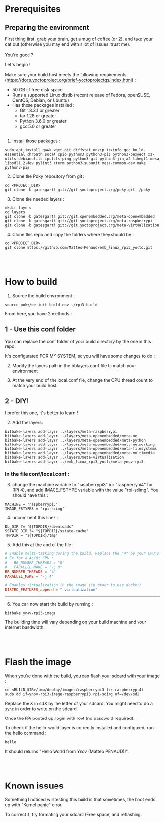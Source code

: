 # Prerequisites
## Preparing the environment
First thing first, grab your brain, get a mug of coffee (or 2), and take your cat out (otherwise you may end with a lot of issues, trust me).
<br><br>
You're good ?

Let's begin !
<br><br>
Make sure your build host meets the following requirements (https://docs.yoctoproject.org/brief-yoctoprojectqs/index.html) :
- 50 GB of free disk space
- Runs a supported Linux distib (recent release of Fedora, openSUSE, CentOS, Debian, or Ubuntu)
- Has those packages installed :
    - Git 1.8.3.1 or greater
    - tar 1.28 or greater
    - Python 3.6.0 or greater
    - gcc 5.0 or greater
<br><br>
1) Install those packages :

```
sudo apt install gawk wget git diffstat unzip texinfo gcc build-essential chrpath socat cpio python3 python3-pip python3-pexpect xz-utils debianutils iputils-ping python3-git python3-jinja2 libegl1-mesa libsdl1.2-dev pylint3 xterm python3-subunit mesa-common-dev make python3-pip
```

2) Clone the Poky repository from git :
```
cd <PROJECT_DIR>
git clone -b gatesgarth git://git.yoctoproject.org/poky.git ./poky
```

3) Clone the needed layers :
```
mkdir layers
cd layers
git clone -b gatesgarth git://git.openembedded.org/meta-openembedded
git clone -b gatesgarth git://git.yoctoproject.org/meta-raspberrypi
git clone -b gatesgarth git://git.yoctoproject.org/meta-virtualization
```

4) Clone this repo and copy the folders where they should be :
```
cd <PROJECT_DIR>
git clone https://github.com/Matteo-Penaud/emb_linux_rpi3_yocto.git
```
<br><br>

# How to build
1) Source the build environment :
```
source poky/oe-init-build-env ./rpi3-build
```
From here, you have 2 methods :

## 1 - Use this conf folder
You can replace the conf folder of your build directory by the one in this repo.

It's configurated FOR MY SYSTEM, so you will have some changes to do :

2) Modify the layers path in the bblayers.conf file to match your environment

3) At the very end of the local.conf file, change the CPU thread count to match your build host.


## 2 - DIY!
I prefer this one, it's better to learn !

2) Add the layers:
```
bitbake-layers add-layer ../layers/meta-raspberrypi
bitbake-layers add-layer ../layers/meta-openembedded/meta-oe
bitbake-layers add-layer ../layers/meta-openembedded/meta-python
bitbake-layers add-layer ../layers/meta-openembedded/meta-networking
bitbake-layers add-layer ../layers/meta-openembedded/meta-filesystems
bitbake-layers add-layer ../layers/meta-openembedded/meta-multimedia
bitbake-layers add-layer ../layers/meta-virtualization
bitbake-layers add-layer ../emb_linux_rpi3_yocto/meta-ynov-rpi3
```
### In the file conf/local.conf :
3) change the machine variable to "raspberrypi3" (or "raspberrypi4" for RPi 4), and add IMAGE_FSTYPE variable with the value "rpi-sdimg". You should have this :
```
MACHINE = "raspberrypi3"
IMAGE_FSTYPES = "rpi-sdimg"
```
4) uncomment this lines :
```
DL_DIR ?= "${TOPDIR}/downloads"
SSTATE_DIR ?= "${TOPDIR}/sstate-cache"
TMPDIR = "${TOPDIR}/tmp"
```
5) Add this at the and of the file :
```conf
# Enable multi-tasking during the build. Replace the "4" by your CPU's core count (run 'nproc' if you don't know it)
# Ex for a 4c/8t CPU : 
#   BB_NUMBER_THREADS = "8"
#   PARALLEL_MAKE = "-j 8"
BB_NUMBER_THREADS = "4"
PARALLEL_MAKE = "-j 4"

# Enables virtualization in the image (in order to use docker)
DISTRO_FEATURES_append = " virtualization"
```
---
6) You can now start the build by running :
```
bitbake ynov-rpi3-image
```
The building time will vary depending on your build machine and your internet bandwidth.

<br><br>
# Flash the image
When you're done with the build, you can flash your sdcard with your image :
```
cd <BUILD_DIR>/tmp/deploy/images/raspberrypi3 (or raspberrypi4)
sudo dd if=ynov-rpi3-image-raspberrypi3.rpi-sdimg of=/dev/sdX
```
Replace the X in sdX by the letter of your sdcard.
You might need to do a ```sync``` in order to write on the sdcard.

Once the RPi booted up, login with root (no password required).

To check if the hello-world layer is correctly installed and configured, run the hello command :
```
hello
```
It should returns "Hello World from Ynov (Matteo PENAUD)!".

<br><br>
# Known issues
Something I noticed will testing this build is that sometimes, the boot ends up with "Kernel panic" error.

To correct it, try formating your sdcard (Free space) and reflashing.